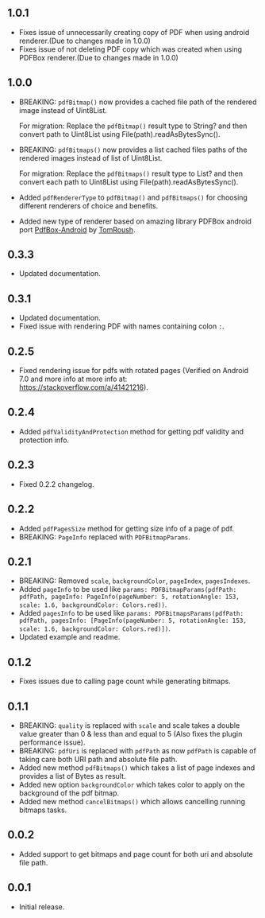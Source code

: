 ## 1.0.1

* Fixes issue of unnecessarily creating copy of PDF when using android renderer.(Due to changes made in 1.0.0)
* Fixes issue of not deleting PDF copy which was created when using PDFBox renderer.(Due to changes made in 1.0.0)

## 1.0.0

* BREAKING: `pdfBitmap()` now provides a cached file path of the rendered image instead of Uint8List.
  
  For migration: Replace the `pdfBitmap()` result type to String? and then convert path to Uint8List using File(path).readAsBytesSync().

* BREAKING: `pdfBitmaps()` now provides a list cached files paths of the rendered images instead of list of Uint8List.

  For migration: Replace the `pdfBitmaps()` result type to List<String>? and then convert each path to Uint8List using File(path).readAsBytesSync().

* Added `pdfRendererType` to `pdfBitmap()` and `pdfBitmaps()` for choosing different renderers of choice and benefits.

* Added new type of renderer based on amazing library PDFBox android port [PdfBox-Android](https://github.com/TomRoush/PdfBox-Android) by [TomRoush](https://github.com/TomRoush).

## 0.3.3

* Updated documentation.

## 0.3.1

* Updated documentation.
* Fixed issue with rendering PDF with names containing colon `:`.

## 0.2.5

* Fixed rendering issue for pdfs with rotated pages (Verified on Android 7.0 and more info at more info at: https://stackoverflow.com/a/41421216).

## 0.2.4

* Added `pdfValidityAndProtection` method for getting pdf validity and protection info.

## 0.2.3

* Fixed 0.2.2 changelog.

## 0.2.2

* Added `pdfPagesSize` method for getting size info of a page of pdf.
* BREAKING: `PageInfo` replaced with `PDFBitmapParams`.

## 0.2.1

* BREAKING: Removed `scale`, `backgroundColor`, `pageIndex`, `pagesIndexes`.
* Added `pageInfo` to be used like `params: PDFBitmapParams(pdfPath: pdfPath, pageInfo: PageInfo(pageNumber: 5, rotationAngle: 153, scale: 1.6, backgroundColor: Colors.red))`.
* Added `pagesInfo` to be used like `params: PDFBitmapsParams(pdfPath: pdfPath, pagesInfo: [PageInfo(pageNumber: 5, rotationAngle: 153, scale: 1.6, backgroundColor: Colors.red)])`.
* Updated example and readme.

## 0.1.2

* Fixes issues due to calling page count while generating bitmaps.

## 0.1.1

* BREAKING: `quality` is replaced with `scale` and scale takes a double value greater than 0 & less than and equal to 5 (Also fixes the plugin performance issue).
* BREAKING: `pdfUri` is replaced with `pdfPath` as now `pdfPath` is capable of taking care both URI path and absolute file path.
* Added new method `pdfBitmaps()` which takes a list of page indexes and provides a list of Bytes as result.
* Added new option `backgroundColor` which takes color to apply on the background of the pdf bitmap.
* Added new method `cancelBitmaps()` which allows cancelling running bitmaps tasks.

## 0.0.2

* Added support to get bitmaps and page count for both uri and absolute file path.

## 0.0.1

* Initial release.
